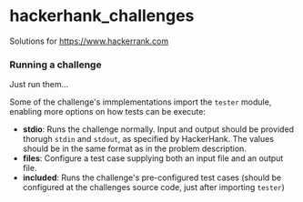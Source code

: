 hackerhank_challenges
=====================

Solutions for https://www.hackerrank.com

### Running a challenge

Just run them...

Some of the challenge's immplementations import the `tester` module, 
enabling more options on how tests can be execute:

- __stdio__: Runs the challenge normally. Input and output should be provided thorugh `stdin` and `stdout`, as specified by HackerHank. The values should be in the same format as in the problem description.
- __files__: Configure a test case supplying both an input file and an output file.
- __included__: Runs the challenge's pre-configured test cases (should be configured at the challenges source code, just after importing `tester`)
